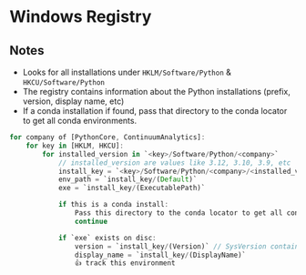 # Windows Registry

## Notes

- Looks for all installations under `HKLM/Software/Python` & `HKCU/Software/Python`
- The registry contains information about the Python installations (prefix, version, display name, etc)
- If a conda installation if found, pass that directory to the conda locator to get all conda environments.

```rust
for company of [PythonCore, ContinuumAnalytics]:
    for key in [HKLM, HKCU]:
        for installed_version in `<key>/Software/Python/<company>`
            // installed_version are values like 3.12, 3.10, 3.9, etc
            install_key = `<key>/Software/Python/<company>/<installed_version>InstallPath`
            env_path = `install_key/(Default)`
            exe = `install_key/(ExecutablePath)`

            if this is a conda install:
                Pass this directory to the conda locator to get all conda environments.
                continue

            if `exe` exists on disc:
                version = `install_key/(Version)` // SysVersion contains only first 2 parts of version
                display_name = `install_key/(DisplayName)`
                👍 track this environment

```
